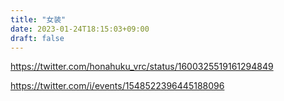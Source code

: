 ```yaml
---
title: "女装"
date: 2023-01-24T18:15:03+09:00
draft: false
---
```


https://twitter.com/honahuku_vrc/status/1600325519161294849

https://twitter.com/i/events/1548522396445188096